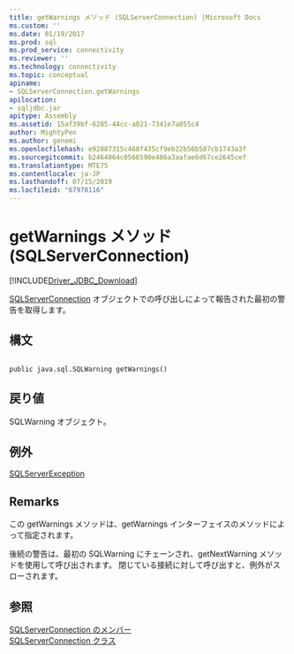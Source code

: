 ```yaml
---
title: getWarnings メソッド (SQLServerConnection) |Microsoft Docs
ms.custom: ''
ms.date: 01/19/2017
ms.prod: sql
ms.prod_service: connectivity
ms.reviewer: ''
ms.technology: connectivity
ms.topic: conceptual
apiname:
- SQLServerConnection.getWarnings
apilocation:
- sqljdbc.jar
apitype: Assembly
ms.assetid: 15af39bf-6285-44cc-a021-7341e7a055c4
author: MightyPen
ms.author: genemi
ms.openlocfilehash: e92087315c468f435cf9eb22b56b587cb1743a3f
ms.sourcegitcommit: b2464064c0566590e486a3aafae6d67ce2645cef
ms.translationtype: MTE75
ms.contentlocale: ja-JP
ms.lasthandoff: 07/15/2019
ms.locfileid: "67978116"
---
```

# <a name="getwarnings-method-sqlserverconnection"></a>getWarnings メソッド (SQLServerConnection)
[!INCLUDE[Driver_JDBC_Download](../../../includes/driver_jdbc_download.md)]

  [SQLServerConnection](../../../connect/jdbc/reference/sqlserverconnection-class.md) オブジェクトでの呼び出しによって報告された最初の警告を取得します。  
  
## <a name="syntax"></a>構文  
  
```  
  
public java.sql.SQLWarning getWarnings()  
```  
  
## <a name="return-value"></a>戻り値  
 SQLWarning オブジェクト。  
  
## <a name="exceptions"></a>例外  
 [SQLServerException](../../../connect/jdbc/reference/sqlserverexception-class.md)  
  
## <a name="remarks"></a>Remarks  
 この getWarnings メソッドは、getWarnings インターフェイスのメソッドによって指定されます。  
  
 後続の警告は、最初の SQLWarning にチェーンされ、getNextWarning メソッドを使用して呼び出されます。 閉じている接続に対して呼び出すと、例外がスローされます。  
  
## <a name="see-also"></a>参照  
 [SQLServerConnection のメンバー](../../../connect/jdbc/reference/sqlserverconnection-members.md)   
 [SQLServerConnection クラス](../../../connect/jdbc/reference/sqlserverconnection-class.md)  
  
  

